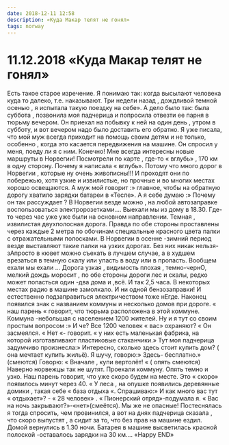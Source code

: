 ```yaml
---
date: 2018-12-11 12:58
description: «Куда Макар телят не гонял»
tags: norway
---
```

# 11.12.2018 «Куда Макар телят не гонял»

Есть такое старое изречение. Я понимаю так: когда высылают человека куда то далеко, т.е. наказывают.  Три недели назад , дождливой темной осенью , я испытала такую поездку на себе». А дело было так: была суббота , позвонила моя падчерица и попросила отвезти ее парня в тюрьму вечером. Он приехал на побывку к ней на один день , утром в субботу, и вот вечером надо было доставить его обратно. Я уже писала, что мой муж всегда приходит на помощь своим детям  и не только, особенно , когда это касается передвижения на машине. Он спросил у меня, поеду ли я с ним. Конечно! Мне всегда интересны новые маршруты в Норвегии! Посмотрели по карте , где-то « вглубь» , 170 км в одну сторону. Почему я написала « вглубь». Потому что много дорог в Норвегии , которые ну очень живописны!!! И проходят они по побережью, хотя узкие и извилистые, но прочные и во многих местах хорошо освещаются. А муж мой говорит :» главное, чтобы на обратную дорогу хватило зарядки батареи в «Тесле». А я себе думаю :» Почему он так рассуждает ? В Норвегии везде можно , на любой автозаправке воспользоваться электророзетками....   Выехали мы  из дому в 18.30. Где-то через час уже уже были на основном направлении. Темная , извилистая двухполосная дорога. Правда по обе стороны  проставлены через каждые 2 метра по обочинам специальные красного цвета палки с отражательными полосками. В Норвегии в осенне -зимний период  везде выставляют такие палки на узких дорогах.  Без них никак нельзя-зАпросто в кювет можно съехать в лучшем случае, а в худшем врезаться в темную скалу или упасть в воду или в пропасть. Вообщем ехали мы ехали ... Дорога узкая , видимость плохая , темно-чернО, мелкий дождь моросит , по обе стороны дороги лес и скалы, редко может попасться один -два дома и ,всё. И так 2,5 часа. В некоторых местах радио в машине замолкало. И ни одной бензозаправки! И естественно подзаправиться электричеством тоже нЕгде. Наконец появился знак с названием коммуны и несколько домов при дороге. « наш парень « говорит, что  тюрьма расположена в этой коммуне. Коммуна -небольшая с населением 1200 жителей. Ну и я тут со своим простым вопросом :» И че? Все 1200 человек « вас» охраняют? « Он засмеялся. « Нет «- говорит. « у них есть маленькая фабрика, на которой изготавливают пластиковые стаканчики.»  Тут моя падчерица задумчиво произнесла:» Интересно, сколько здесь стоит купить дом? ( она мечтает купить жильё). Я шучу, говорю:» Здесь- бесплатно.»  (смеются) Говорю: « Вначале , купи вертолёт! « ( опять смеются)  Наверно норвежцы так не шутят.   Проехали коммуну. Опять темно и узко. Наш парень говорит, что уже скоро  будем на месте. Это « скоро» появилось минут через 40.  « У леса , на опушке  появились деревянные домики , такая себе « база отдыха «. Спрашиваю:» И как много вас тут « отдыхает»? - « 28 человек» .  « Пионерский отряд»-подумала я.  « Вас на ночь закрывают?»-«нет»(смеётся). Мы же не опасные! Постеснялась я тогда спросить, чем провинился, а вот на днях падчерица сказала , что скоро выпустят , а сидит за то,  что без прав на машине ездил.       Домой вернулись в 1.30 ночи. Батарея в машине высветилась красной полоской -оставалось  зарядки на 30 км.... «Happy END»
